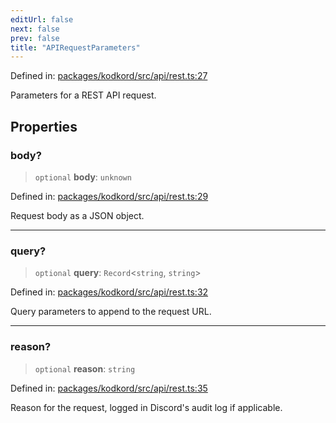 ```yaml
---
editUrl: false
next: false
prev: false
title: "APIRequestParameters"
---
```


Defined in: [packages/kodkord/src/api/rest.ts:27](https://github.com/KingsBeCattz/Kodkord/blob/d60ae5f731db3a8ab6bde538c1e575cda7085372/packages/kodkord/src/api/rest.ts#L27)

Parameters for a REST API request.

## Properties

### body?

> `optional` **body**: `unknown`

Defined in: [packages/kodkord/src/api/rest.ts:29](https://github.com/KingsBeCattz/Kodkord/blob/d60ae5f731db3a8ab6bde538c1e575cda7085372/packages/kodkord/src/api/rest.ts#L29)

Request body as a JSON object.

***

### query?

> `optional` **query**: `Record`\<`string`, `string`\>

Defined in: [packages/kodkord/src/api/rest.ts:32](https://github.com/KingsBeCattz/Kodkord/blob/d60ae5f731db3a8ab6bde538c1e575cda7085372/packages/kodkord/src/api/rest.ts#L32)

Query parameters to append to the request URL.

***

### reason?

> `optional` **reason**: `string`

Defined in: [packages/kodkord/src/api/rest.ts:35](https://github.com/KingsBeCattz/Kodkord/blob/d60ae5f731db3a8ab6bde538c1e575cda7085372/packages/kodkord/src/api/rest.ts#L35)

Reason for the request, logged in Discord's audit log if applicable.
